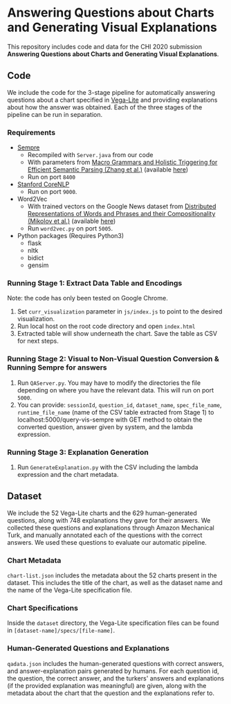 # Answering Questions about Charts and Generating Visual Explanations

This repository includes code and data for the CHI 2020 submission **Answering Questions about Charts and Generating Visual Explanations**.

## Code

We include the code for the 3-stage pipeline for automatically answering questions about a chart specified in [Vega-Lite](https://vega.github.io/vega-lite/) and providing explanations about how the answer was obtained.
Each of the three stages of the pipeline can be run in separation.

### Requirements

- [Sempre](https://github.com/percyliang/sempre) 
  - Recompiled with `Server.java` from our code 
  - With parameters from [Macro Grammars and Holistic Triggering for Efficient Semantic Parsing (Zhang et al.)](https://nlp.stanford.edu/pubs/zhang2017macro.pdf) (available [here](https://worksheets.codalab.org/worksheets/0xca1104da2ecb42c2b9c0cde07256e033/))
  - Run on port `8400`
- [Stanford CoreNLP](https://stanfordnlp.github.io/CoreNLP/)
  - Run on port `9000`.
- Word2Vec
  - With trained vectors on the Google News dataset from [Distributed Representations of Words and Phrases and their Compositionality (Mikolov et al.)](https://arxiv.org/abs/1310.4546) (available [here](https://code.google.com/archive/p/word2vec/))
  - Run `word2vec.py` on port `5005`.
- Python packages (Requires Python3)
  - flask
  - nltk
  - bidict
  - gensim
  
### Running Stage 1: Extract Data Table and Encodings

Note: the code has only been tested on Google Chrome.
1. Set `curr_visualization` parameter in `js/index.js` to point to the desired visualization.
2. Run local host on the root code directory and open `index.html`
3. Extracted table will show underneath the chart. Save the table as CSV for next steps.

### Running Stage 2: Visual to Non-Visual Question Conversion & Running Sempre for answers

1. Run `QAServer.py`. You may have to modify the directories the file depending on where you have the relevant data. This will run on port `5000`.
2. You can provide: `sessionId`, `question_id`, `dataset_name`, `spec_file_name`, `runtime_file_name` (name of the CSV table extracted from Stage 1) to localhost:5000/query-vis-sempre with GET method to obtain the converted question, answer given by system, and the lambda expression.

### Running Stage 3: Explanation Generation

1. Run `GenerateExplanation.py` with the CSV including the lambda expression and the chart metadata.

## Dataset

We include the 52 Vega-Lite charts and the 629 human-generated questions, along with 748 explanations they gave for their answers.
We collected these questions and explanations through Amazon Mechanical Turk, and manually annotated each of the questions with the correct answers.
We used these questions to evaluate our automatic pipeline.

### Chart Metadata
`chart-list.json` includes the metadata about the 52 charts present in the dataset. This includes the title of the chart, as well as the dataset name and the name of the Vega-Lite specification file.

### Chart Specifications
Inside the `dataset` directory, the Vega-Lite specification files can be found in `[dataset-name]/specs/[file-name]`.

### Human-Generated Questions and Explanations
`qadata.json` includes the human-generated questions with correct answers, and answer-explanation pairs generated by humans.
For each question id, the question, the correct answer, and the turkers' answers and explanations (if the provided explanation was meaningful) are given, along with the metadata about the chart that the question and the explanations refer to.
